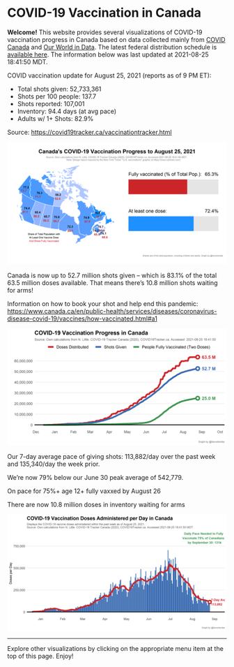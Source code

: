 COVID-19 Vaccination in Canada
==============================

**Welcome!** This website provides several visualizations of COVID-19
vaccination progress in Canada based on data collected mainly from
[COVID Canada](https://covid19tracker.ca/vaccinationtracker.html) and
[Our World in Data](https://ourworldindata.org/covid-vaccinations). The
latest federal distribution schedule is [available
here](https://www.canada.ca/en/public-health/services/diseases/2019-novel-coronavirus-infection/prevention-risks/covid-19-vaccine-treatment/vaccine-rollout.html).
The information below was last updated at 2021-08-25 18:41:50 MDT.

COVID vaccination update for August 25, 2021 (reports as of 9 PM ET):

-   Total shots given: 52,733,361
-   Shots per 100 people: 137.7
-   Shots reported: 107,001
-   Inventory: 94.4 days (at avg pace)
-   Adults w/ 1+ Shots: 82.9%

Source:
<a href="https://covid19tracker.ca/vaccinationtracker.html" class="uri">https://covid19tracker.ca/vaccinationtracker.html</a>

![](Plots/plot_main.png)

Canada is now up to 52.7 million shots given – which is 83.1% of the
total 63.5 million doses available. That means there’s 10.8 million
shots waiting for arms!

Information on how to book your shot and help end this pandemic:
<a href="https://www.canada.ca/en/public-health/services/diseases/coronavirus-disease-covid-19/vaccines/how-vaccinated.html#a1" class="uri">https://www.canada.ca/en/public-health/services/diseases/coronavirus-disease-covid-19/vaccines/how-vaccinated.html#a1</a>

![](Plots/plot_total.png)

Our 7-day average pace of giving shots: 113,882/day over the past week
and 135,340/day the week prior.

We’re now 79% below our June 30 peak average of 542,779.

On pace for 75%+ age 12+ fully vaxxed by August 26

There are now 10.8 million doses in inventory waiting for arms

![](Plots/pace_national.png)

------------------------------------------------------------------------

Explore other visualizations by clicking on the appropriate menu item at
the top of this page. Enjoy!
